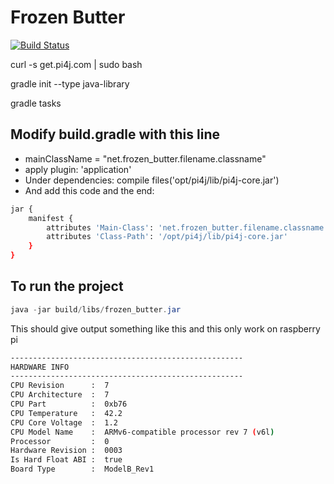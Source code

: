 # Frozen Butter
[![Build Status](https://travis-ci.org/hrannar10/frozen_butter.svg?branch=master)](https://travis-ci.org/hrannar10/frozen_butter)

curl -s get.pi4j.com | sudo bash

gradle init --type java-library

gradle tasks

## Modify build.gradle with this line
* mainClassName = "net.frozen_butter.filename.classname"
* apply plugin: 'application'
* Under dependencies: compile files('opt/pi4j/lib/pi4j-core.jar')
* And add this code and the end:
```sh
jar {
    manifest {
        attributes 'Main-Class': 'net.frozen_butter.filename.classname'
        attributes 'Class-Path': '/opt/pi4j/lib/pi4j-core.jar'
    }
}
```

## To run the project
```java
java -jar build/libs/frozen_butter.jar
```

This should give output something like this and this only work on raspberry pi
```sh
----------------------------------------------------
HARDWARE INFO
----------------------------------------------------
CPU Revision      :  7
CPU Architecture  :  7
CPU Part          :  0xb76
CPU Temperature   :  42.2
CPU Core Voltage  :  1.2
CPU Model Name    :  ARMv6-compatible processor rev 7 (v6l)
Processor         :  0
Hardware Revision :  0003
Is Hard Float ABI :  true
Board Type        :  ModelB_Rev1
```
